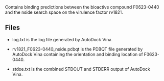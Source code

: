 Contains binding predictions between the bioactive compound F0623-0440 and the nside search space on the virulence factor rv1821.

## Files

- log.txt is the log file generated by AutoDock Vina.

- rv1821_F0623-0440_nside.pdbqt is the PDBQT file generated by AutoDock Vina containing the orientation and binding location of F0623-0440.

- stdoe.txt is the combined STDOUT and STDERR output of AutoDock Vina.

